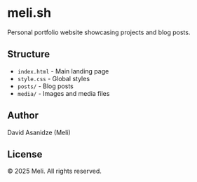 # meli.sh

Personal portfolio website showcasing projects and blog posts.

## Structure

- `index.html` - Main landing page
- `style.css` - Global styles
- `posts/` - Blog posts
- `media/` - Images and media files

## Author

David Asanidze (Meli)

## License

© 2025 Meli. All rights reserved.